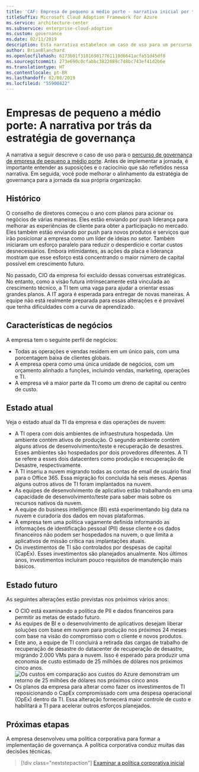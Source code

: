```yaml
---
title: 'CAF: Empresa de pequeno a médio porte - narrativa inicial por trás da estratégia de governança'
titleSuffix: Microsoft Cloud Adoption Framework for Azure
ms.service: architecture-center
ms.subservice: enterprise-cloud-adoption
ms.custom: governance
ms.date: 02/11/2019
description: Esta narrativa estabelece um caso de uso para um percurso de governança de empresa de pequeno a médio porte.
author: BrianBlanchard
ms.openlocfilehash: 6173b01f310169017761110d6641acfa51d45df8
ms.sourcegitcommit: 273e690c0cfabbc3822089c7d8bc743ef41d2b6e
ms.translationtype: HT
ms.contentlocale: pt-BR
ms.lasthandoff: 02/08/2019
ms.locfileid: "55900422"
---
```

# <a name="small-to-medium-enterprise-the-narrative-behind-the-governance-strategy"></a>Empresas de pequeno a médio porte: A narrativa por trás da estratégia de governança

A narrativa a seguir descreve o caso de uso para o [percurso de governança de empresa de pequeno a médio porte](./overview.md). Antes de implementar a jornada, é importante entender as suposições e o raciocínio que são refletidos nessa narrativa. Em seguida, você pode melhorar o alinhamento da estratégia de governança para a jornada da sua própria organização.

## <a name="back-story"></a>Histórico

O conselho de diretores começou o ano com planos para acionar os negócios de várias maneiras. Eles estão enviando por push liderança para melhorar as experiências de cliente para obter a participação no mercado. Eles também estão enviando por push para novos produtos e serviços que irão posicionar a empresa como um líder de ideias no setor. Também iniciaram um esforço paralelo para reduzir o desperdício e cortar custos desnecessários. Embora intimidantes, as ações da placa e liderança mostram que esse esforço está concentrando o maior número de capital possível em crescimento futuro.

No passado, CIO da empresa foi excluído dessas conversas estratégicas. No entanto, como a visão futura intrinsecamente está vinculada ao crescimento técnico, a TI tem uma vaga para ajudar a orientar essas grandes planos. A IT agora é esperada para entregar de novas maneiras. A equipe não está realmente preparada para essas alterações e é provável que tenha dificuldades com a curva de aprendizado.

## <a name="business-characteristics"></a>Características de negócios

A empresa tem o seguinte perfil de negócios:

- Todas as operações e vendas residem em um único país, com uma porcentagem baixa de clientes globais.
- A empresa opera como uma única unidade de negócios, com um orçamento alinhado a funções, incluindo vendas, marketing, operações e TI.
- A empresa vê a maior parte da TI como um dreno de capital ou centro de custo.

## <a name="current-state"></a>Estado atual

Veja o estado atual da TI da empresa e das operações de nuvem:

- A TI opera com dois ambientes de infraestrutura hospedada. Um ambiente contém ativos de produção. O segundo ambiente contém alguns ativos de desenvolvimento/teste e recuperação de desastres. Esses ambientes são hospedados por dois provedores diferentes. A TI se refere a esses dois datacenters como produção e recuperação de Desastre, respectivamente.
- A TI inseriu a nuvem migrando todas as contas de email de usuário final para o Office 365. Essa migração foi concluída há seis meses. Apenas alguns outros ativos de TI foram implantados na nuvem.
- As equipes de desenvolvimento de aplicativo estão trabalhando em uma capacidade de desenvolvimento/teste para saber mais sobre os recursos nativos da nuvem.
- A equipe do business intelligence (BI) está experimentando big data na nuvem e curadoria dos dados em novas plataformas.
- A empresa tem uma política vagamente definida informando as informações de identificação pessoal (PII) desse cliente e os dados financeiros não podem ser hospedados na nuvem, o que limita a aplicativos de missão crítica nas implantações atuais.
- Os investimentos de TI são controlados por despesas de capital (CapEx). Esses investimentos são planejados anualmente. Nos últimos anos, investimentos incluíram pouco requisitos de manutenção mais básicos.

## <a name="future-state"></a>Estado futuro

As seguintes alterações estão previstas nos próximos vários anos:

- O CIO está examinando a política de PII e dados financeiros para permitir as metas de estado futuro.
- As equipes de BI e o desenvolvimento de aplicativos desejam liberar soluções com base em nuvem para produção nos próximos 24 meses com base na visão do compromisso com o cliente e novos produtos.
- Este ano, a equipe de TI concluirá a retirada das cargas de trabalho de recuperação de desastre do datacenter de recuperação de desastre, migrando 2.000 VMs para a nuvem. Isso é esperado para produzir uma economia de custo estimado de 25 milhões de dólares nos próximos cinco anos.
    ![Os custos em comparação aos custos do Azure demonstram um retorno de 25 milhões de dólares nos próximos cinco anos](../../../_images/governance/calculator-small-to-medium-enterprise.png)
- Os planos da empresa para alterar como fazer os investimentos de TI reposicionando o CapEx compromissado com uma despesa operacional (OpEx) dentro da TI. Essa alteração fornecerá maior controle de custo e habilitará a TI para acelerar outros esforços planejados.

## <a name="next-steps"></a>Próximas etapas

A empresa desenvolveu uma política corporativa para formar a implementação de governança. A política corporativa conduz muitas das decisões técnicas.

> [!div class="nextstepaction"]
> [Examinar a política corporativa inicial](./initial-corporate-policy.md)
